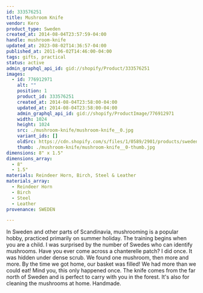 ```yaml
---
id: 333576251
title: Mushroom Knife
vendor: Kero
product_type: Sweden
created_at: 2014-08-04T23:57:59-04:00
handle: mushroom-knife
updated_at: 2023-08-02T14:36:57-04:00
published_at: 2011-06-02T14:46:00-04:00
tags: gifts, practical
status: active
admin_graphql_api_id: gid://shopify/Product/333576251
images:
  - id: 776912971
    alt: ""
    position: 1
    product_id: 333576251
    created_at: 2014-08-04T23:58:00-04:00
    updated_at: 2014-08-04T23:58:00-04:00
    admin_graphql_api_id: gid://shopify/ProductImage/776912971
    width: 1024
    height: 1024
    src: ./mushroom-knife/mushroom-knife__0.jpg
    variant_ids: []
    oldSrc: https://cdn.shopify.com/s/files/1/0589/2901/products/sweden50.jpeg?v=1407211080
    thumb: ./mushroom-knife/mushroom-knife__0-thumb.jpg
dimensions: 8" x 1.5"
dimensions_array:
  - 8"
  - 1.5"
materials: Reindeer Horn, Birch, Steel & Leather
materials_array:
  - Reindeer Horn
  - Birch
  - Steel
  - Leather
provenance: SWEDEN

---
```


In Sweden and other parts of Scandinavia, mushrooming is a popular hobby, practiced primarily on summer holiday. The training begins when you are a child. I was surprised by the number of Swedes who can identify mushrooms. Have you ever come across a chanterelle patch? I did once. It was hidden under dense scrub. We found one mushroom, then more and more. By the time we got home, our basket was filled! We had more than we could eat! Mind you, this only happened once. The knife comes from the far north of Sweden and is perfect to carry with you in the forest. It's also for cleaning the mushrooms at home. Handmade.